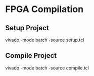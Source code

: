 # FPGA Compilation

## Setup Project
vivado -mode batch -source setup.tcl

## Compile Project
vivado -mode batch -source compile.tcl


